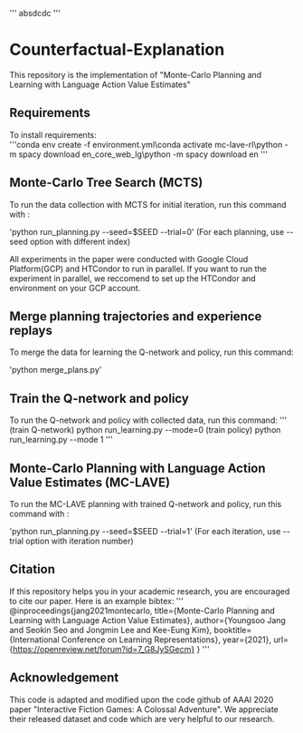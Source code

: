 '''
absdcdc
'''
# Counterfactual-Explanation
This repository is the implementation of "Monte-Carlo Planning and Learning with Language Action Value Estimates"
## Requirements
To install requirements:\
'''conda env create -f environment.yml\conda activate mc-lave-rl\python -m spacy download en_core_web_lg\python -m spacy download en
'''

## Monte-Carlo Tree Search (MCTS)
To run the data collection with MCTS for initial iteration, run this command with :

'python run_planning.py --seed=$SEED --trial=0'
(For each planning, use --seed option with different index)

All experiments in the paper were conducted with Google Cloud Platform(GCP) and HTCondor to run in parallel. If you want to run the experiment in parallel, we reccomend to set up the HTCondor and environment on your GCP account.

## Merge planning trajectories and experience replays
To merge the data for learning the Q-network and policy, run this command:

'python merge_plans.py'
## Train the Q-network and policy
To run the Q-network and policy with collected data, run this command:
'''
(train Q-network) python run_learning.py --mode=0
(train policy) python run_learning.py --mode 1
'''
## Monte-Carlo Planning with Language Action Value Estimates (MC-LAVE)
To run the MC-LAVE planning with trained Q-network and policy, run this command with :

'python run_planning.py --seed=$SEED --trial=1'
(For each iteration, use --trial option with iteration number)

## Citation
If this repository helps you in your academic research, you are encouraged to cite our paper. Here is an example bibtex:
'''
@inproceedings{jang2021montecarlo,
  title={Monte-Carlo Planning and Learning with Language Action Value Estimates},
  author={Youngsoo Jang and Seokin Seo and Jongmin Lee and Kee-Eung Kim},
  booktitle={International Conference on Learning Representations},
  year={2021},
  url={https://openreview.net/forum?id=7_G8JySGecm}
}
'''
## Acknowledgement
This code is adapted and modified upon the code github of AAAI 2020 paper "Interactive Fiction Games: A Colossal Adventure". We appreciate their released dataset and code which are very helpful to our research.
